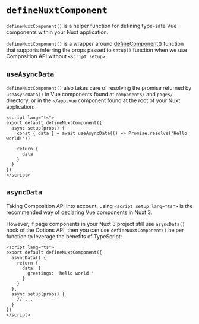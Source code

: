 # `defineNuxtComponent`

`defineNuxtComponent()` is a helper function for defining type-safe Vue components within your Nuxt application.

`defineNuxtComponent()` is a wrapper around [defineComponent()](https://vuejs.org/api/general.html#definecomponent) function that supports inferring the props passed to `setup()` function when we use Composition API without `<script setup>`.

## `useAsyncData`

`defineNuxtComponent()` also takes care of resolving the promise returned by `useAsyncData()` in Vue components found at `components/` and `pages/` directory, or in the `~/app.vue` component found at the root of your Nuxt application:

```vue [pages/index.vue]
<script lang="ts">
export default defineNuxtComponent({
  async setup(props) {
    const { data } = await useAsyncData(() => Promise.resolve('Hello world!'))

    return {
      data
    }
  }
})
</script>
```

## `asyncData`

Taking Composition API into account, using `<script setup lang="ts">` is the recommended way of declaring Vue components in Nuxt 3.

However, if page components in your Nuxt 3 project still use `asyncData()` hook of the Options API, then you can use `defineNuxtComponent()` helper function to leverage the benefits of TypeScript:

```vue [pages/index.vue]
<script lang="ts">
export default defineNuxtComponent({
  asyncData() {
    return {
      data: {
        greetings: 'hello world!'
      }
    }
  },
  async setup(props) {
    // ...
  }
})
</script>
```
